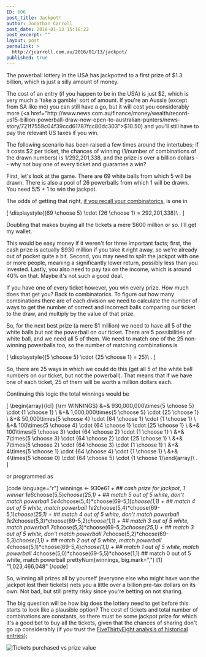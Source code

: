 ```yaml
---
ID: 606
post_title: Jackpot!
author: Jonathan Carroll
post_date: 2016-01-13 15:18:22
post_excerpt: ""
layout: post
permalink: >
  http://jcarroll.com.au/2016/01/13/jackpot/
published: true
---
```

The powerball lottery in the USA has jackpotted to a first prize of $1.3 billion, which is just a silly amount of money.

<!--more-->

The cost of an entry (if you happen to be in the USA) is just $2, which is very much a 'take a gamble' sort of amount. If you're an Aussie (except from SA like me) you can still have a go, but it will cost you considerably more (<a href="http://www.news.com.au/finance/money/wealth/record-us15-billion-powerball-draw-now-open-to-australian-punters/news-story/721f7559c04f39ccd61787fcc80dc303">$10.50</a>) and you'll still have to pay the relevant US taxes if you win.

The following scenario has been raised a few times around the intertubes; if it costs $2 per ticket, the chances of winning (1/number of combinations of the drawn numbers) is 1/292,201,338, and the prize is over a billion dollars -- why not buy one of every ticket and guarantee a win?

First, let's look at the game. There are 69 white balls from which 5 will be drawn. There is also a pool of 26 powerballs from which 1 will be drawn. You need 5/5 + 1 to win the jackpot.

The odds of getting that right, <a href="http://jcarroll.com.au/2015/03/stats/what-are-the-odds/">if you recall your combinatorics</a>, is one in 

\[ \displaystyle{{69 \choose 5} \cdot {26 \choose 1} = 292,201,338}\ . \]

Doubling that makes buying all the tickets a mere $600 million or so. I'll get my wallet.

This would be easy money if it weren't for three important facts; first, the cash prize is actually $930 million if you take it right away, so we're already out of pocket quite a bit. Second, you may need to split the jackpot with one or more people, meaning a significantly lower return, possibly less than you invested. Lastly, you also need to pay tax on the income, which is around 40% on that. Maybe it's not such a good deal.

If you have one of every ticket however, you win every prize. How much does that get you? Back to combinatorics. To figure out how many combinations there are of each division we need to calculate the number of ways to get the number of correct and incorrect balls comparing our ticket to the draw, and multiply by the value of that prize.

So, for the next best prize (a mere $1 million) we need to have all 5 of the white balls but not the powerball on our ticket. There are 5 possibilities of white ball, and we need all 5 of them. We need to match one of the 25 non-winning powerballs too, so the number of matching combinations is 

\[ \displaystyle{{5 \choose 5} \cdot {25 \choose 1} = 25}\ . \]

So, there are 25 ways in which we could do this (get all 5 of the white ball numbers on our ticket, but not the powerball). That means that if we have one of each ticket, 25 of them will be worth a million dollars each.

Continuing this logic the total winnings would be

\[ \begin{array}{lcl} {\rm WINNINGS} &=& 930,000,000\times{5 \choose 5} \cdot {1 \choose 1} \\ &+& 1,000,000\times{5 \choose 5} \cdot {25 \choose 1} \\ &+& 50,000\times{5 \choose 4} \cdot {64 \choose 1} \cdot {1 \choose 1} \\ &+& 100\times{5 \choose 4} \cdot {64 \choose 1} \cdot {25 \choose 1} \\ &+& 100\times{5 \choose 3} \cdot {64 \choose 2} \cdot {1 \choose 1} \\ &+& 7\times{5 \choose 3} \cdot {64 \choose 2} \cdot {25 \choose 1} \\ &+& 7\times{5 \choose 2} \cdot {64 \choose 3} \cdot {1 \choose 1} \\ &+& 4\times{5 \choose 1} \cdot {64 \choose 4} \cdot {1 \choose 1} \\ &+&  4\times{5 \choose 0} \cdot {64 \choose 5} \cdot {1 \choose 1}\end{array}\ . \]

or programmed as

[code language="r"]
winnings &lt;- 930e6*1 +                                     ## cash prize for jackpot, 1 winner
            1e6*choose(5,5)*choose(25,1)                + ## match 5 out of 5 white, don't match powerball
            5e4*choose(5,4)*choose(69-5,1)*choose(1,1)  + ## match 4 out of 5 white, match powerball
            1e2*choose(5,4)*choose(69-5,1)*choose(25,1) + ## match 4 out of 5 white, don't match powerball
            1e2*choose(5,3)*choose(69-5,2)*choose(1,1)  + ## match 3 out of 5 white, match powerball
            7*choose(5,3)*choose(69-5,2)*choose(25,1)   + ## match 3 out of 5 white, don't match powerball
            7*choose(5,2)*choose(69-5,3)*choose(1,1)    + ## match 2 out of 5 white, match powerball
            4*choose(5,1)*choose(69-5,4)*choose(1,1)    + ## match 1 out of 5 white, match powerball
            4*choose(5,0)*choose(69-5,5)*choose(1,1)      ## match 0 out of 5 white, match powerball
prettyNum(winnings, big.mark=&quot;,&quot;)
[1] &quot;1,023,466,048&quot;
[/code]

So, winning all prizes all by yourself (everyone else who might have won the jackpot lost their tickets) nets you a little over a billion pre-tax dollars on its own. Not bad, but still pretty risky since you're betting on not sharing.

The big question will be how big does the lottery need to get before this starts to look like a plausible option? The cost of tickets and total number of combinations are constants, so there must be some jackpot prize for which it's a good bet to buy all the tickets, given that the chances of sharing don't go up considerably (if you trust the <a href="http://fivethirtyeight.com/features/powerball-jackpot-800-million-odds/">FiveThirtyEight analysis of historical entries</a>);

<img src="https://espnfivethirtyeight.files.wordpress.com/2015/07/hickey-lotto-pball-updated.png?w=575&h=468" alt="Tickets purchased vs prize value" />